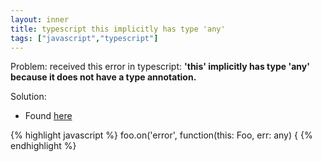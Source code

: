 ```yaml
---
layout: inner
title: typescript this implicitly has type 'any'
tags: ["javascript","typescript"]
---
```

Problem: received this error in typescript: **'this' implicitly has type 'any' because it does not have a type annotation.**

Solution:

* Found [here](http://stackoverflow.com/a/41945742/31610)

{% highlight javascript %}
foo.on('error', function(this: Foo, err: any) {
{% endhighlight %}